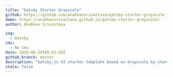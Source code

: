 ```yaml
---
title: "Gatsby Starter Grayscale"
github: https://github.com/anubhavsrivastava/gatsby-starter-grayscale
demo: https://anubhavsrivastava.github.io/gatsby-starter-grayscale/
author: Anubhav Srivastava

ssg:
  - Gatsby
cms:
  - No Cms
date: 2019-06-24T05:52:10Z
github_branch: master
description: "Gatsby.js V2 starter template based on Grayscale by startbootstrap"
stale: false
---
```

